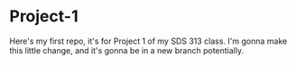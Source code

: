 # Project-1

Here's my first repo, it's for Project 1 of my SDS 313 class.
I'm gonna make this little change, and it's gonna be in a new branch potentially.
